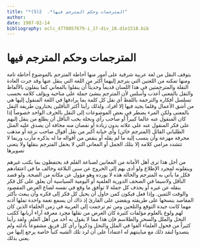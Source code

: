 ```yaml
---
title: "*المترجمات وحكم المترجم فيها*.  2(5)"
author: 
date: 1907-02-14
bibliography: oclc_4770057679-i_17-div_10.d1e1518.bib
---
```




#  المترجمات وحكم المترجم فيها 


 يتوقف النقل من لغة عربية شرقية على أمور منها أحاطة المترجم بالموضوع أحاطة تامة ومنها تمكنه من اللغتين التي يترجم إليهما أكثر من اللغة التي ينقل عنها وقد جرت العادة النقلة والمترجمتين في هذا اللسان قديماً وحديثاً أن ينقلوا بالمعاني كما ينقلون بالألفاظ والنقل بالمعنى أعذب وأسلس لأن المترجم ينشئ جملة على مناحيه ويؤلف كلامه بحسب تسلسل أفكاره والترجمة باللفظ أي نقل كل كلمة بما يرادفها في اللغة المنقول إليها هي من أشق الأعمال وقلما يجيد فيها إلا أفراد. ولذلك رأينا أكثر النأقلين يختارون طريقة النقل بالمعنى ولكن المرء يضطر في بعض الموضوعات إلى النقل بالحرف الواحد خصوصاً إذا كان المنقول عنه عالما كبيراً أو صاحب رأي ونحلة يحب النأقل أن يطلع من ينقل إليهم على فكر المنقول عنه على علاته بدون زيادة أو نقصان منه مخافة أن يصدق عليه المثل الطلياني القائل (المترجم خائن) وأي خيانة أكبر من نقل أقوال صاحب نزعة أو مذهب محرفة مهزعة وأن ينسب إليه ما لم يقله أو ينقص من أقواله ما له بذكره مأرب وربما لا تتشدد مرامي كلامه إلا بتلك الجمل أو المعاني التي لا يحفل المترجم بنقلها ولا يتعنى تصويرها 

 من أجل هذا ترى أهل الأمانة من المعانين لصناعة القلم قد يحتفظون بما يكتب غيرهم وينقلونه لمجرد الإطلاع ولو أدى بهم إلى الخروج عن سنن البلاغة وخالف ما في اعتقادهم فكل ما يأتي به المترجم والحالة هذه لا يورده وهو مؤول عن مكانه من الصحة. ولو قصد النأقل ولاسيما في الصحف الدورية العلمية أو اليومية السياسية أن يعلق على كل فكر ينقله عن غيره أو يحذف كل جملة لا توأفق ما وقع في نفسه لضاع الغرض المقصود والوقت الثمين. وإذا فعل فيكون كمن حاول أن يحيل كل فكر إلى فكره وأن يبعث بأكثر المقاصد ينسخها على طريقته ويقضي على القارئ إذ ذاك أن يسمع نغمة واحدة تملها أذنه مهما كانت جيدة التوقع والتلحين ومن ثم ترجمت إلى العربية في زمن الخلفاء الذين كان لهم ولوع بالعلوم مؤلفات كثيرة كان الغرض من نقلها مجرد معرفة آراء أربابها ككتب النحل والملل والسحر والطلاسم فإن هذا مما لا يقول به  أحد  من أهل العلم. ولقد رأينا كثيراً من فحول العلماء ألفوا في الملل والنحل وذكروا رأي كل فريق مشفوعاً بأدلته ولم يتصدوا لنقد ذلك مع مباينتهم له اعتماداً على أن لرد تلك الشبه كتباً خاصة يرجع إليها من   يعنى بذلك. 
